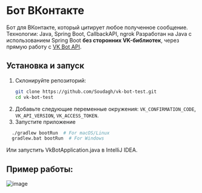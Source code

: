 # Бот ВКонтакте

Бот для ВКонтакте, который цитирует любое полученное сообщение.  
Технологии: Java, Spring Boot, CallbackAPI, ngrok
Разработан на Java с использованием Spring Boot **без сторонних VK-библиотек**, через прямую работу с [VK Bot API](https://vk.com/dev/bots_docs).

## Установка и запуск

1. Склонируйте репозиторий:
   ```bash
   git clone https://github.com/Soudagh/vk-bot-test.git
   cd vk-bot-test
   ```
 2. Добавьте следующие переменные окружения: `VK_CONFIRMATION_CODE`, `VK_API_VERSION`, `VK_ACCESS_TOKEN`.
 3. Запустите приложение
```bash
  ./gradlew bootRun  # For macOS/Linux
  gradlew.bat bootRun  # For Windows
```
Или запустить VkBotApplication.java в IntelliJ IDEA.

## Пример работы:
![image](https://github.com/user-attachments/assets/2b38aa41-1e92-4c6f-acfc-5d02d8c327b2)

